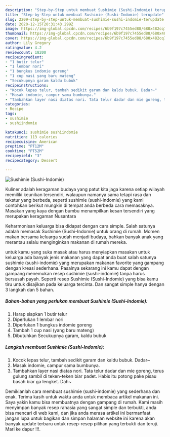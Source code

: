 ```yaml
---
description: "Step-by-Step untuk membuat Sushimie (Sushi-Indomie) terupdate"
title: "Step-by-Step untuk membuat Sushimie (Sushi-Indomie) terupdate"
slug: 2209-step-by-step-untuk-membuat-sushimie-sushi-indomie-terupdate
date: 2020-12-15T20:31:43.299Z
image: https://img-global.cpcdn.com/recipes/6b9f197c7455ed88/680x482cq70/sushimie-sushi-indomie-foto-resep-utama.jpg
thumbnail: https://img-global.cpcdn.com/recipes/6b9f197c7455ed88/680x482cq70/sushimie-sushi-indomie-foto-resep-utama.jpg
cover: https://img-global.cpcdn.com/recipes/6b9f197c7455ed88/680x482cq70/sushimie-sushi-indomie-foto-resep-utama.jpg
author: Lily Gregory
ratingvalue: 4.2
reviewcount: 18200
recipeingredient:
- "1 butir telur"
- "1 lembar nori"
- "1 bungkus indomie goreng"
- "1 cup nasi yang baru mateng"
- "Secukupnya garam kaldu bubuk"
recipeinstructions:
- "Kocok lepas telur, tambah sedikit garam dan kaldu bubuk. Dadar~"
- "Masak indomie, campur sama bumbunya."
- "Tambahkan layer nasi diatas nori. Tata telur dadar dan mie goreng, terus gulung sambil di teken-teken biar padet. Habis itu potong pake pisau basah biar ga lengket. Dah~"
categories:
- Recipe
tags:
- sushimie
- sushiindomie

katakunci: sushimie sushiindomie 
nutrition: 113 calories
recipecuisine: American
preptime: "PT12M"
cooktime: "PT52M"
recipeyield: "3"
recipecategory: Dessert

---
```



![Sushimie (Sushi-Indomie)](https://img-global.cpcdn.com/recipes/6b9f197c7455ed88/680x482cq70/sushimie-sushi-indomie-foto-resep-utama.jpg)

Kuliner adalah keragaman budaya yang patut kita jaga karena setiap wilayah memiliki keunikan tersendiri, walaupun namanya sama tetapi rasa dan tekstur yang berbeda, seperti sushimie (sushi-indomie) yang kami contohkan berikut mungkin di tempat anda berbeda cara memasaknya. Masakan yang kaya dengan bumbu menampilkan kesan tersendiri yang merupakan keragaman Nusantara



Keharmonisan keluarga bisa didapat dengan cara simple. Salah satunya adalah memasak Sushimie (Sushi-Indomie) untuk orang di rumah. Momen makan bersama keluarga sudah menjadi budaya, bahkan banyak anak yang merantau selalu menginginkan makanan di rumah mereka.

untuk kamu yang suka masak atau harus menyiapkan masakan untuk keluarga ada banyak jenis makanan yang dapat anda buat salah satunya sushimie (sushi-indomie) yang merupakan makanan favorite yang gampang dengan kreasi sederhana. Pasalnya sekarang ini kamu dapat dengan gampang menemukan resep sushimie (sushi-indomie) tanpa harus bersusah payah.
Seperti resep Sushimie (Sushi-Indomie) yang bisa kamu tiru untuk disajikan pada keluarga tercinta. Dan sangat simple hanya dengan 3 langkah dan 5 bahan.


<!--inarticleads1-->

##### Bahan-bahan yang perlukan membuat Sushimie (Sushi-Indomie):

1. Harap siapkan 1 butir telur
1. Diperlukan 1 lembar nori
1. Diperlukan 1 bungkus indomie goreng
1. Tambah 1 cup nasi (yang baru mateng)
1. Dibutuhkan Secukupnya garam, kaldu bubuk




<!--inarticleads2-->

##### Langkah membuat  Sushimie (Sushi-Indomie):

1. Kocok lepas telur, tambah sedikit garam dan kaldu bubuk. Dadar~
1. Masak indomie, campur sama bumbunya.
1. Tambahkan layer nasi diatas nori. Tata telur dadar dan mie goreng, terus gulung sambil di teken-teken biar padet. Habis itu potong pake pisau basah biar ga lengket. Dah~




Demikianlah cara membuat sushimie (sushi-indomie) yang sederhana dan enak. Terima kasih untuk waktu anda untuk membaca artikel makanan ini. Saya yakin kamu bisa membuatnya dengan gampang di rumah. Kami masih menyimpan banyak resep rahasia yang sangat simple dan terbukti, anda bisa mencari di web kami, dan jika anda merasa artikel ini bermanfaat jangan lupa untuk bagikan dan simpan halaman website ini karena akan banyak update terbaru untuk resep-resep pilihan yang terbukti dan teruji. Mari ke dapur !!!. 
